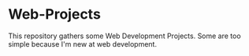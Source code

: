 # Web-Projects
This repository gathers some Web Development Projects. Some are too simple because I'm new at web development.
